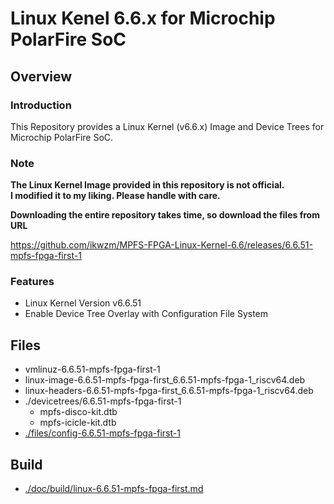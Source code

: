 Linux Kenel 6.6.x for Microchip PolarFire SoC
====================================================================================

Overview
------------------------------------------------------------------------------------

### Introduction

This Repository provides a Linux Kernel (v6.6.x) Image and Device Trees for Microchip PolarFire SoC.

### Note

**The Linux Kernel Image provided in this repository is not official.**    
**I modified it to my liking. Please handle with care.**    

**Downloading the entire repository takes time, so download the files from URL**   

https://github.com/ikwzm/MPFS-FPGA-Linux-Kernel-6.6/releases/6.6.51-mpfs-fpga-first-1

### Features

  * Linux Kernel Version v6.6.51
  * Enable Device Tree Overlay with Configuration File System

Files
------------------------------------------------------------------------------------

* vmlinuz-6.6.51-mpfs-fpga-first-1
* linux-image-6.6.51-mpfs-fpga-first_6.6.51-mpfs-fpga-1_riscv64.deb
* linux-headers-6.6.51-mpfs-fpga-first_6.6.51-mpfs-fpga-1_riscv64.deb
* ./devicetrees/6.6.51-mpfs-fpga-first-1
  + mpfs-disco-kit.dtb
  + mpfs-icicle-kit.dtb
* [./files/config-6.6.51-mpfs-fpga-first-1](./files/config-6.6.51-mpfs-fpga-first-1)

Build
------------------------------------------------------------------------------------

* [./doc/build/linux-6.6.51-mpfs-fpga-first.md](./doc/build/linux-6.6.51-mpfs-fpga-first.md)

